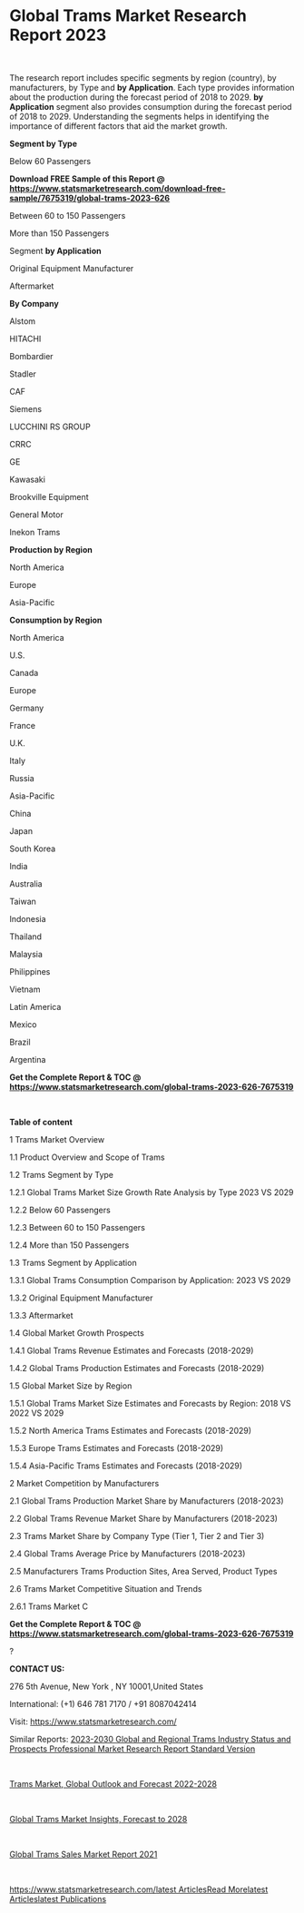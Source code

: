 <h1>Global Trams Market Research Report 2023</h1><br/><p>The research report includes specific segments by region (country), by manufacturers, by Type and <strong>by Application</strong>. Each type provides information about the production during the forecast period of 2018 to 2029. <strong>by Application</strong> segment also provides consumption during the forecast period of 2018 to 2029. Understanding the segments helps in identifying the importance of different factors that aid the market growth.</p>
 
 
 
 <p><strong>Segment by Type</strong></p>
 
 
 
 <p>Below 60 Passengers</p>
 
 
 
 <p><strong>Download FREE Sample of this Report @ <a href="https://www.statsmarketresearch.com/download-free-sample/7675319/global-trams-2023-626">https://www.statsmarketresearch.com/download-free-sample/7675319/global-trams-2023-626</a></strong></p>
 
 
 
 <p>Between 60 to 150 Passengers</p>
 
 
 
 <p>More than 150 Passengers</p>
 
 
 
 <p>Segment <strong>by Application</strong></p>
 
 
 
 <p>Original Equipment Manufacturer</p>
 
 
 
 <p>Aftermarket</p>
 
 
 
 <p><strong>By Company</strong></p>
 
 
 
 <p>Alstom</p>
 
 
 
 <p>HITACHI</p>
 
 
 
 <p>Bombardier</p>
 
 
 
 <p>Stadler</p>
 
 
 
 <p>CAF</p>
 
 
 
 <p>Siemens</p>
 
 
 
 <p>LUCCHINI RS GROUP</p>
 
 
 
 <p>CRRC</p>
 
 
 
 <p>GE</p>
 
 
 
 <p>Kawasaki</p>
 
 
 
 <p>Brookville Equipment</p>
 
 
 
 <p>General Motor</p>
 
 
 
 <p>Inekon Trams</p>
 
 
 
 <p><strong>Production by Region</strong></p>
 
 
 
 <p>North America</p>
 
 
 
 <p>Europe</p>
 
 
 
 <p>Asia-Pacific</p>
 
 
 
 <p><strong>Consumption by Region</strong></p>
 
 
 
 <p>North America</p>
 
 
 
 <p>U.S.</p>
 
 
 
 <p>Canada</p>
 
 
 
 <p>Europe</p>
 
 
 
 <p>Germany</p>
 
 
 
 <p>France</p>
 
 
 
 <p>U.K.</p>
 
 
 
 <p>Italy</p>
 
 
 
 <p>Russia</p>
 
 
 
 <p>Asia-Pacific</p>
 
 
 
 <p>China</p>
 
 
 
 <p>Japan</p>
 
 
 
 <p>South Korea</p>
 
 
 
 <p>India</p>
 
 
 
 <p>Australia</p>
 
 
 
 <p>Taiwan</p>
 
 
 
 <p>Indonesia</p>
 
 
 
 <p>Thailand</p>
 
 
 
 <p>Malaysia</p>
 
 
 
 <p>Philippines</p>
 
 
 
 <p>Vietnam</p>
 
 
 
 <p>Latin America</p>
 
 
 
 <p>Mexico</p>
 
 
 
 <p>Brazil</p>
 
 
 
 <p>Argentina</p>
 
 
 
 <div><b>Get the Complete Report & TOC @ <a href="https://www.statsmarketresearch.com/global-trams-2023-626-7675319">https://www.statsmarketresearch.com/global-trams-2023-626-7675319</a></b></div>
 
 
 
 <p><br />
 
 <b>Table of content</b></p>
 
 
 
 <p>1 Trams Market Overview<br />
 
 1.1 Product Overview and Scope of Trams<br />
 
 1.2 Trams Segment by Type<br />
 
 1.2.1 Global Trams Market Size Growth Rate Analysis by Type 2023 VS 2029<br />
 
 1.2.2 Below 60 Passengers<br />
 
 1.2.3 Between 60 to 150 Passengers<br />
 
 1.2.4 More than 150 Passengers<br />
 
 1.3 Trams Segment by Application<br />
 
 1.3.1 Global Trams Consumption Comparison by Application: 2023 VS 2029<br />
 
 1.3.2 Original Equipment Manufacturer<br />
 
 1.3.3 Aftermarket<br />
 
 1.4 Global Market Growth Prospects<br />
 
 1.4.1 Global Trams Revenue Estimates and Forecasts (2018-2029)<br />
 
 1.4.2 Global Trams Production Estimates and Forecasts (2018-2029)<br />
 
 1.5 Global Market Size by Region<br />
 
 1.5.1 Global Trams Market Size Estimates and Forecasts by Region: 2018 VS 2022 VS 2029<br />
 
 1.5.2 North America Trams Estimates and Forecasts (2018-2029)<br />
 
 1.5.3 Europe Trams Estimates and Forecasts (2018-2029)<br />
 
 1.5.4 Asia-Pacific Trams Estimates and Forecasts (2018-2029)<br />
 
 2 Market Competition by Manufacturers<br />
 
 2.1 Global Trams Production Market Share by Manufacturers (2018-2023)<br />
 
 2.2 Global Trams Revenue Market Share by Manufacturers (2018-2023)<br />
 
 2.3 Trams Market Share by Company Type (Tier 1, Tier 2 and Tier 3)<br />
 
 2.4 Global Trams Average Price by Manufacturers (2018-2023)<br />
 
 2.5 Manufacturers Trams Production Sites, Area Served, Product Types<br />
 
 2.6 Trams Market Competitive Situation and Trends<br />
 
 2.6.1 Trams Market C</p>
 
 
 
 <div><b>Get the Complete Report & TOC @ <a href="https://www.statsmarketresearch.com/global-trams-2023-626-7675319">https://www.statsmarketresearch.com/global-trams-2023-626-7675319</a></b></div>
 
 
 
 <p>? </p>
 
 
 
 <p><b>CONTACT US:</b><br />
 
 276 5th Avenue, New York , NY 10001,United States<br />
 
 International: (+1) 646 781 7170 / +91 8087042414<br />
 
 Visit: <a href="https://www.statsmarketresearch.com/">https://www.statsmarketresearch.com/</a><br />
 
 Similar Reports: <a href="https://www.statsmarketresearch.com/global-trams-2023-626-7675319">2023-2030 Global and Regional Trams Industry Status and Prospects Professional Market Research Report Standard Version</a><br />
 
 <br />
 
 <a href="https://www.statsmarketresearch.com/global-trams-2023-626-7675319">Trams Market, Global Outlook and Forecast 2022-2028</a><br />
 
 <br />
 
 <a href="https://www.statsmarketresearch.com/global-trams-2023-626-7675319">Global Trams Market Insights, Forecast to 2028</a><br />
 
 <br />
 
 <a href="https://www.statsmarketresearch.com/global-trams-2023-626-7675319">Global Trams Sales Market Report 2021</a><br />
 
 <br />
 
 <a href="https://gyeongbokgung.com">https://www.statsmarketresearch.com/</a><a href="https://hallyeomaritime.com">latest Articles</a><a href="https://jingwansa.com">Read More</a><a href="https://nguoiviet.jp/">latest Articles</a><a href="https://www.intelmarketresearch.com/">latest Publications</a></p>